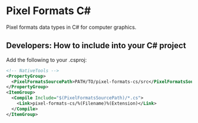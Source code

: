 # Pixel Formats C#

Pixel formats data types in C# for computer graphics.

## Developers: How to include into your C# project

Add the following to your .csproj:

```xml
<!-- NativeTools -->
<PropertyGroup>
  <PixelFormatsSourcePath>PATH/TO/pixel-formats-cs/src</PixelFormatsSourcePath>
</PropertyGroup>
<ItemGroup>
  <Compile Include="$(PixelFormatsSourcePath)/*.cs">
    <Link>pixel-formats-cs/%(Filename)%(Extension)</Link>
  </Compile>
</ItemGroup>
```
